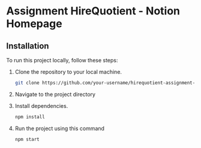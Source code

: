 # Assignment HireQuotient - Notion Homepage

## Installation

To run this project locally, follow these steps:

1. Clone the repository to your local machine.

    ```bash
    git clone https://github.com/your-username/hirequotient-assignment-1.git
    ```

2. Navigate to the project directory
3. Install dependencies.

    ```bash
    npm install
    ```
4. Run the project using this command 
    ```bash
    npm start
    ```

